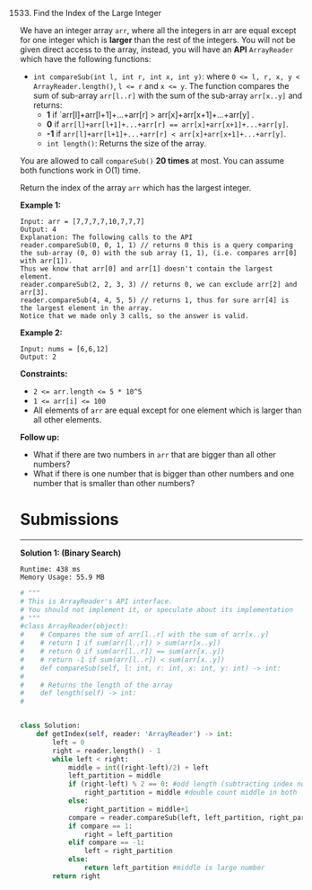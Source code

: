 1533. Find the Index of the Large Integer

We have an integer array `arr`, where all the integers in arr are equal except for one integer which is **larger** than the rest of the integers. You will not be given direct access to the array, instead, you will have an **API** `ArrayReader` which have the following functions:

* `int compareSub(int l, int r, int x, int y)`: where `0 <= l, r, x, y < ArrayReader.length()`, `l <= r` and `x <= y`. The function compares the sum of sub-array `arr[l..r]` with the sum of the sub-array `arr[x..y]` and returns:
    * **1** if `arr[l]+arr[l+1]+...+arr[r] > arr[x]+arr[x+1]+...+arr[y] .
    * **0** if `arr[l]+arr[l+1]+...+arr[r] == arr[x]+arr[x+1]+...+arr[y]`.
    * **-1** if `arr[l]+arr[l+1]+...+arr[r] < arr[x]+arr[x+1]+...+arr[y]`.
    * `int length()`: Returns the size of the array.

You are allowed to call `compareSub()` **20 times** at most. You can assume both functions work in O(1) time.

Return the index of the array `arr` which has the largest integer.

 

**Example 1:**
```
Input: arr = [7,7,7,7,10,7,7,7]
Output: 4
Explanation: The following calls to the API
reader.compareSub(0, 0, 1, 1) // returns 0 this is a query comparing the sub-array (0, 0) with the sub array (1, 1), (i.e. compares arr[0] with arr[1]).
Thus we know that arr[0] and arr[1] doesn't contain the largest element.
reader.compareSub(2, 2, 3, 3) // returns 0, we can exclude arr[2] and arr[3].
reader.compareSub(4, 4, 5, 5) // returns 1, thus for sure arr[4] is the largest element in the array.
Notice that we made only 3 calls, so the answer is valid.
```

**Example 2:**
```
Input: nums = [6,6,12]
Output: 2
```

**Constraints:**

* `2 <= arr.length <= 5 * 10^5`
* `1 <= arr[i] <= 100`
* All elements of `arr` are equal except for one element which is larger than all other elements.
 

**Follow up:**

* What if there are two numbers in `arr` that are bigger than all other numbers?
* What if there is one number that is bigger than other numbers and one number that is smaller than other numbers?

# Submissions
---
**Solution 1: (Binary Search)**
```
Runtime: 438 ms
Memory Usage: 55.9 MB
```
```python
# """
# This is ArrayReader's API interface.
# You should not implement it, or speculate about its implementation
# """
#class ArrayReader(object):
#	 # Compares the sum of arr[l..r] with the sum of arr[x..y]
#	 # return 1 if sum(arr[l..r]) > sum(arr[x..y])
#	 # return 0 if sum(arr[l..r]) == sum(arr[x..y])
#	 # return -1 if sum(arr[l..r]) < sum(arr[x..y])
#    def compareSub(self, l: int, r: int, x: int, y: int) -> int:
#
#	 # Returns the length of the array
#    def length(self) -> int:
#


class Solution:
    def getIndex(self, reader: 'ArrayReader') -> int:
        left = 0
        right = reader.length() - 1
        while left < right:
            middle = int((right-left)/2) + left
            left_partition = middle
            if (right-left) % 2 == 0: #odd length (subtracting index not length)
                right_partition = middle #double count middle in both
            else:
                right_partition = middle+1
            compare = reader.compareSub(left, left_partition, right_partition, right)
            if compare == 1:
                right = left_partition
            elif compare == -1:
                left = right_partition 
            else:
                return left_partition #middle is large number
        return right
```
